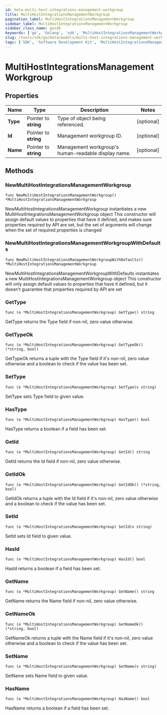 ```yaml
---
id: beta-multi-host-integrations-management-workgroup
title: MultiHostIntegrationsManagementWorkgroup
pagination_label: MultiHostIntegrationsManagementWorkgroup
sidebar_label: MultiHostIntegrationsManagementWorkgroup
sidebar_class_name: gosdk
keywords: ['go', 'Golang', 'sdk', 'MultiHostIntegrationsManagementWorkgroup', 'BetaMultiHostIntegrationsManagementWorkgroup'] 
slug: /tools/sdk/go/beta/models/multi-host-integrations-management-workgroup
tags: ['SDK', 'Software Development Kit', 'MultiHostIntegrationsManagementWorkgroup', 'BetaMultiHostIntegrationsManagementWorkgroup']
---
```


# MultiHostIntegrationsManagementWorkgroup

## Properties

Name | Type | Description | Notes
------------ | ------------- | ------------- | -------------
**Type** | Pointer to **string** | Type of object being referenced. | [optional] 
**Id** | Pointer to **string** | Management workgroup ID. | [optional] 
**Name** | Pointer to **string** | Management workgroup's human-readable display name. | [optional] 

## Methods

### NewMultiHostIntegrationsManagementWorkgroup

`func NewMultiHostIntegrationsManagementWorkgroup() *MultiHostIntegrationsManagementWorkgroup`

NewMultiHostIntegrationsManagementWorkgroup instantiates a new MultiHostIntegrationsManagementWorkgroup object
This constructor will assign default values to properties that have it defined,
and makes sure properties required by API are set, but the set of arguments
will change when the set of required properties is changed

### NewMultiHostIntegrationsManagementWorkgroupWithDefaults

`func NewMultiHostIntegrationsManagementWorkgroupWithDefaults() *MultiHostIntegrationsManagementWorkgroup`

NewMultiHostIntegrationsManagementWorkgroupWithDefaults instantiates a new MultiHostIntegrationsManagementWorkgroup object
This constructor will only assign default values to properties that have it defined,
but it doesn't guarantee that properties required by API are set

### GetType

`func (o *MultiHostIntegrationsManagementWorkgroup) GetType() string`

GetType returns the Type field if non-nil, zero value otherwise.

### GetTypeOk

`func (o *MultiHostIntegrationsManagementWorkgroup) GetTypeOk() (*string, bool)`

GetTypeOk returns a tuple with the Type field if it's non-nil, zero value otherwise
and a boolean to check if the value has been set.

### SetType

`func (o *MultiHostIntegrationsManagementWorkgroup) SetType(v string)`

SetType sets Type field to given value.

### HasType

`func (o *MultiHostIntegrationsManagementWorkgroup) HasType() bool`

HasType returns a boolean if a field has been set.

### GetId

`func (o *MultiHostIntegrationsManagementWorkgroup) GetId() string`

GetId returns the Id field if non-nil, zero value otherwise.

### GetIdOk

`func (o *MultiHostIntegrationsManagementWorkgroup) GetIdOk() (*string, bool)`

GetIdOk returns a tuple with the Id field if it's non-nil, zero value otherwise
and a boolean to check if the value has been set.

### SetId

`func (o *MultiHostIntegrationsManagementWorkgroup) SetId(v string)`

SetId sets Id field to given value.

### HasId

`func (o *MultiHostIntegrationsManagementWorkgroup) HasId() bool`

HasId returns a boolean if a field has been set.

### GetName

`func (o *MultiHostIntegrationsManagementWorkgroup) GetName() string`

GetName returns the Name field if non-nil, zero value otherwise.

### GetNameOk

`func (o *MultiHostIntegrationsManagementWorkgroup) GetNameOk() (*string, bool)`

GetNameOk returns a tuple with the Name field if it's non-nil, zero value otherwise
and a boolean to check if the value has been set.

### SetName

`func (o *MultiHostIntegrationsManagementWorkgroup) SetName(v string)`

SetName sets Name field to given value.

### HasName

`func (o *MultiHostIntegrationsManagementWorkgroup) HasName() bool`

HasName returns a boolean if a field has been set.


